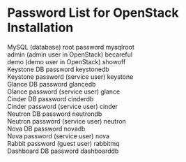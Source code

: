 # Password List for OpenStack Installation

MySQL (database) root password              mysqlroot  
admin (admin user in OpenStack)             becareful  
demo (demo user in OpenStack)               showoff  
Keystone DB password                        keystonedb  
Keystone password (service user)            keystone  
Glance DB password                          glancedb  
Glance password (service user)              glance  
Cinder DB password                          cinderdb  
Cinder password (service user)              cinder  
Neutron DB password                         neutrondb  
Neutron password (service user)             neutron  
Nova DB password                            novadb  
Nova password (service user)                nova  
Rabbit password (guest user)                rabbitmq  
Dashboard DB password                       dashboarddb  
